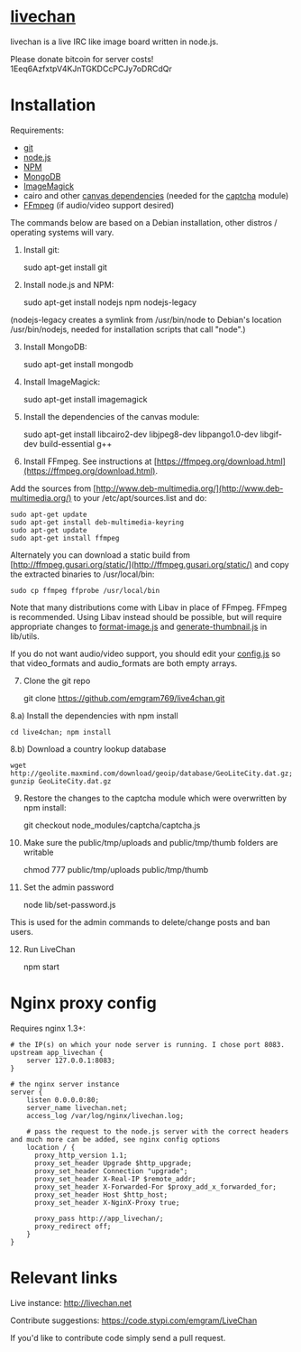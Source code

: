 [livechan](http://livechan.net)
====


livechan is a live IRC like image board written in node.js.

Please donate bitcoin for server costs!
1Eeq6AzfxtpV4KJnTGKDCcPCJy7oDRCdQr

Installation
====

Requirements:
- [git](http://git-scm.com/)
- [node.js](http://nodejs.org/)
- [NPM](https://npmjs.org/)
- [MongoDB](http://www.mongodb.org/)
- [ImageMagick](http://imagemagick.org/script/index.php)
- cairo and other [canvas dependencies](https://github.com/LearnBoost/node-canvas/wiki/_pages) (needed for the [captcha](https://npmjs.org/package/captcha) module)
- [FFmpeg](https://ffmpeg.org/) (if audio/video support desired)

The commands below are based on a Debian installation, other distros / operating systems will vary.

1) Install git:

    sudo apt-get install git

2) Install node.js and NPM:

    sudo apt-get install nodejs npm nodejs-legacy

(nodejs-legacy creates a symlink from /usr/bin/node to Debian's location /usr/bin/nodejs, needed for installation scripts that call "node".)

3) Install MongoDB:

    sudo apt-get install mongodb

4) Install ImageMagick:

    sudo apt-get install imagemagick

5) Install the dependencies of the canvas module:

    sudo apt-get install libcairo2-dev libjpeg8-dev libpango1.0-dev libgif-dev build-essential g++

6) Install FFmpeg. See instructions at [https://ffmpeg.org/download.html](https://ffmpeg.org/download.html).

Add the sources from [http://www.deb-multimedia.org/](http://www.deb-multimedia.org/) to your /etc/apt/sources.list and do:

    sudo apt-get update
    sudo apt-get install deb-multimedia-keyring
    sudo apt-get update
    sudo apt-get install ffmpeg

Alternately you can download a static build from [http://ffmpeg.gusari.org/static/](http://ffmpeg.gusari.org/static/) and copy the extracted binaries to /usr/local/bin:

    sudo cp ffmpeg ffprobe /usr/local/bin

Note that many distributions come with Libav in place of FFmpeg. FFmpeg is recommended. Using Libav instead should be possible, but will require appropriate changes to [format-image.js](https://github.com/emgram769/live4chan/blob/master/lib/utils/format-image.js) and [generate-thumbnail.js](https://github.com/emgram769/live4chan/blob/master/lib/utils/generate-thumbnail.js) in lib/utils.

If you do not want audio/video support, you should edit your [config.js](https://github.com/emgram769/live4chan/blob/master/config.js) so that video_formats and audio_formats are both empty arrays.

7) Clone the git repo

    git clone https://github.com/emgram769/live4chan.git

8.a) Install the dependencies with npm install

    cd live4chan; npm install

8.b) Download a country lookup database

    wget http://geolite.maxmind.com/download/geoip/database/GeoLiteCity.dat.gz; gunzip GeoLiteCity.dat.gz

9) Restore the changes to the captcha module which were overwritten by npm install:

    git checkout node_modules/captcha/captcha.js

10) Make sure the public/tmp/uploads and public/tmp/thumb folders are writable

    chmod 777 public/tmp/uploads public/tmp/thumb

11) Set the admin password

    node lib/set-password.js

This is used for the admin commands to delete/change posts and ban users.

12) Run LiveChan

    npm start

Nginx proxy config
====
Requires nginx 1.3+:

```nginx
# the IP(s) on which your node server is running. I chose port 8083.
upstream app_livechan {
    server 127.0.0.1:8083;
}

# the nginx server instance
server {
    listen 0.0.0.0:80;
    server_name livechan.net;
    access_log /var/log/nginx/livechan.log;

    # pass the request to the node.js server with the correct headers and much more can be added, see nginx config options
    location / {
      proxy_http_version 1.1;
      proxy_set_header Upgrade $http_upgrade;
      proxy_set_header Connection "upgrade";
      proxy_set_header X-Real-IP $remote_addr;
      proxy_set_header X-Forwarded-For $proxy_add_x_forwarded_for;
      proxy_set_header Host $http_host;
      proxy_set_header X-NginX-Proxy true;

      proxy_pass http://app_livechan/;
      proxy_redirect off;
    }
}
```

Relevant links
====
Live instance: http://livechan.net

Contribute suggestions: https://code.stypi.com/emgram/LiveChan

If you'd like to contribute code simply send a pull request.
